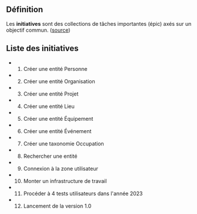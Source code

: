 ## Définition

Les **initiatives** sont des collections de tâches importantes (épic) axés sur un objectif commun. ([source](https://www.atlassian.com/fr/agile/project-management/epics-stories-themes))

## Liste des initiatives
- 1. Créer une entité Personne
- 2. Créer une entité Organisation
- 3. Créer une entité Projet
- 4. Créer une entité Lieu
- 5. Créer une entité Équipement
- 6. Créer une entité Événement
- 7. Créer une taxonomie Occupation
- 8. Rechercher une entité
- 9. Connexion à la zone utilisateur
- 10. Monter un infrastructure de travail
- 11. Procéder à 4 tests utilisateurs dans l'année 2023
- 12. Lancement de la version 1.0